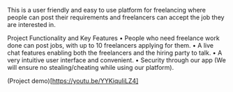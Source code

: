 This is a user friendly and easy to use platform for freelancing where people can post their requirements and
freelancers can accept the job they are interested in.

Project Functionality and Key Features
• People who need freelance work done can post jobs, with up to 10 freelancers applying for them.
• A live chat features enabling both the freelancers and the hiring party to talk.
• A very intuitive user interface and convenient.
• Security through our app (We will ensure no stealing/cheating while using our platform).

(Project demo)[https://youtu.be/YYKiquIiLZ4]
